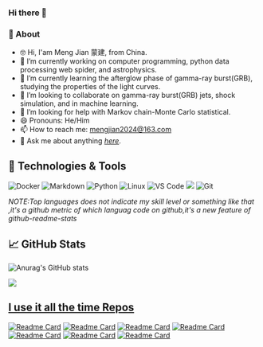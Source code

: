 ### Hi there 👋

### 🚀 About 
- 🤓 Hi, I'am Meng Jian 蒙建, from China.
- 🔭 I’m currently working on computer programming, python data processing web spider, and astrophysics.
- 🌱 I’m currently learning the afterglow phase of gamma-ray burst(GRB), studying the properties of the light curves.
- 👯 I’m looking to collaborate on gamma-ray burst(GRB) jets, shock simulation, and in machine learning.
- 🤔 I’m looking for help with Markov chain-Monte Carlo statistical.
- 😄 Pronouns: He/Him
- 📫 How to reach me: <mengjian2024@163.com>
- 💬 Ask me about anything *[here](https://blog.csdn.net)*.

## 🔧 Technologies & Tools
![Docker](https://img.shields.io/badge/-Docker-blue?style=flat-circle&logo=Docker)
![Markdown](https://img.shields.io/badge/-Markdown-black?style=flat-circle&logo=markdown)
![Python](https://img.shields.io/badge/-Python-yellow?style=flat-circle&logo=Python)
![Linux](https://img.shields.io/badge/-Linux-gray?style=flat-circle&logo=Linux)
![VS Code](https://img.shields.io/badge/-VSCode-blue?style=flat-circle&logo=VSCode)
![](https://img.shields.io/badge/-GitHub-black?style=flat-circle&logo=GitHub)
![Git](https://img.shields.io/badge/-Git-yellow?style=flat-circle&logo=git)

*NOTE:Top languages does not indicate my skill level or something like that ,it's a github metric of which languag code on github,it's a new feature of github-readme-stats*
 ## 📈 GitHub Stats
![Anurag's GitHub stats](https://github-readme-stats.vercel.app/api?username=mengjian2024&show_icons=true&theme=dark)

<a href="https://github.com/mengjian2024/mengjian2024">
  <img align="center" src="https://github-readme-stats.vercel.app/api/top-langs/?username=mengjian2024&hide=java,html,tex&title_color=ffffff&text_color=c9cacc&icon_color=2bbc8a&bg_color=1d1f21&langs_count=3" />

## I use it all the time Repos
[![Readme Card](https://github-readme-stats.vercel.app/api/pin/?username=mengjian2024&repo=popsynth&theme=dark&show_icons=true)](https://github.com/mengjian2024/popsynth)
[![Readme Card](https://github-readme-stats.vercel.app/api/pin/?username=mengjian2024&repo=threeML&theme=dark&show_icons=true)](https://github.com/mengjian2024/threeML)
[![Readme Card](https://github-readme-stats.vercel.app/api/pin/?username=mengjian2024&repo=computational_astrophysics&theme=dark&show_icons=true)](https://github.com/mengjian2024/computational_astrophysics)
 [![Readme Card](https://github-readme-stats.vercel.app/api/pin/?username=mengjian2024&repo=Swift-Analysis&theme=dark&show_icons=true)](https://github.com/mengjian2024/Swift-Analysis )
[![Readme Card](https://github-readme-stats.vercel.app/api/pin/?username=mengjian2024&repo=scientific_python_notebooks&theme=dark&show_icons=true)](https://github.com/mengjian2024/scientific_python_notebooks)
[![Readme Card](https://github-readme-stats.vercel.app/api/pin/?username=mengjian2024&repo=Probabilistic-Programming-and-Bayesian-Methods-for-Hackers&theme=dark&show_icons=true)](https://github.com/mengjian2024/Probabilistic-Programming-and-Bayesian-Methods-for-Hackers)
[![Readme Card](https://github-readme-stats.vercel.app/api/pin/?username=mengjian2024&repo=astromodels&theme=dark&show_icons=true)](https://github.com/mengjian2024/astromodels)  
 
